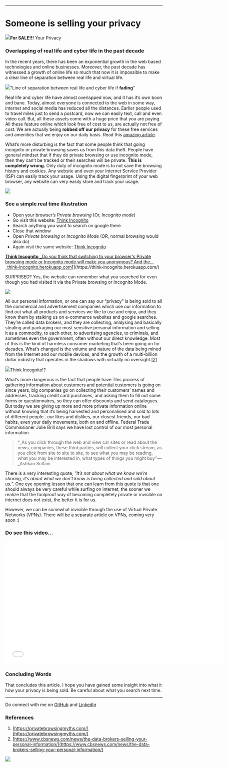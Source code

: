 * * *

# Someone is selling your privacy

![](https://cdn-images-1.medium.com/max/2000/1*v5HmnStBUxPE1_i0VRwjtA.jpeg)**For SALE!!!** Your Privacy

### **Overlapping of real life and cyber life in the past decade**

In the recent years, there has been an exponential growth in the web based technologies and online businesses. Moreover, the past decade has witnessed a growth of online life so much that now it is impossible to make a clear line of separation between real life and virtual life.

![](https://cdn-images-1.medium.com/max/1600/1*D6tc_LbL-lSQ2fQ1K_-_Fw.jpeg)“Line of separation between real life and cyber life if **fading**”

Real life and cyber life have almost overlapped now, and it has it’s own boon and bane. Today, almost everyone is connected to the web in some way, internet and social media has reduced all the distances. Earlier people used to travel miles just to send a postcard, now we can easily text, call and even video call. But, all these assets come with a huge price that you are paying. All these feature online which look free of cost to us, are actually not free of cost. We are actually being **robbed off our privacy** for these free services and amenities that we enjoy on our daily basis. Read this [amazing article](https://www.cbsnews.com/news/the-data-brokers-selling-your-personal-information/).

What’s more disturbing is the fact that some people think that going incognito or private browsing saves us from this data theft. People have general mindset that if they do private browsing or use incognito mode, then they can’t be tracked or their searches will be private. **This is completely wrong.** Only duty of incognito mode is to not save the browsing history and cookies. Any website and even your Internet Service Provider (ISP) can easily track your usage. Using the digital fingerprint of your web browser, any website can very easily store and track your usage.

![](https://cdn-images-1.medium.com/max/1600/1*0N__WOumNVyoWTpQR94jDw.jpeg)

### See a simple real time illustration

*   Open your browser’s _Private browsing_ (Or, _Incognito mode_)
*   Go visit this website: [Think Incognito](https://think-incognito.herokuapp.com/)
*   Search anything you want to search on google there
*   Close that window
*   Open _Private browsing_ or _Incognito Mode_ (OR, normal browsing would also do)
*   Again visit the same website: [Think Incognito](https://think-incognito.herokuapp.com/)

[**Think Incognito**
_Do you think that switching to your browser's Private browsing mode or Incognito mode will make you anonymous? And the…_think-incognito.herokuapp.com](https://think-incognito.herokuapp.com/ "https://think-incognito.herokuapp.com/")[](https://think-incognito.herokuapp.com/)

SURPRISED? Yes, the website can remember what you searched for even though you had visited it via the Private browsing or Incognito Mode.

![](https://cdn-images-1.medium.com/max/1600/1*XegNrkPls_7252b0gaZSkw.png)

All our personal information, or one can say our “privacy” is being sold to all the commercial and advertisement companies which use our information to find out what all products and services we like to use and enjoy, and they know them by stalking us on e-commerce websites and google searches. They’re called data brokers, and they are collecting, analysing and basically stealing and packaging our most sensitive personal information and selling it as a commodity, to each other, to advertising agencies, to criminals, and sometimes even the government, often without our direct knowledge. Most of this is the kind of harmless consumer marketing that’s been going on for decades. What’s changed is the volume and nature of the data being mined from the Internet and our mobile devices, and the growth of a multi-billion dollar industry that operates in the shadows with virtually no oversight.[[2]](https://www.cbsnews.com/news/the-data-brokers-selling-your-personal-information/)

![](https://cdn-images-1.medium.com/max/1600/1*RRKOPkIp98cafwCeorlW9A.jpeg)Think Incognito!?

What’s more dangerous is the fact that people have This process of gathering information about customers and potential customers is going on since years, big companies go on collecting their customers’ names and addresses, tracking credit card purchases, and asking them to fill out some forms or questionnaires, so they can offer discounts and send catalogues. But today we are giving up more and more private information online without knowing that it’s being harvested and personalised and sold to lots of different people…our likes and dislikes, our closest friends, our bad habits, even your daily movements, both on and offline. Federal Trade Commissioner Julie Brill says we have lost control of our most personal information.

> “_As you click through the web and view car sites or read about the news, companies, these third parties, will collect your click stream, as you click from site to site to site, to see what you may be reading, what you may be interested in, what types of things you might buy” — _Ashkan Soltani

There is a very interesting quote, _”It’s not about what we know we’re sharing, it’s about what we don’t know is being collected and sold about us.”._ One eye opening lesson that one can learn from this quote is that one should always be very careful while surfing on internet, the sooner we realize that the foolproof way of becoming completely private or invisible on internet does not exist, the better it is for us.

However, we can be somewhat invisible through the use of Virtual Private Networks (VPNs). There will be a separate article on VPNs, coming very soon :)

### Do see this video…

<iframe data-width="854" data-height="480" width="700" height="393" src="/media/8185fc00c6890f5d53896f1468bd503c?postId=af44188fb93c" data-media-id="8185fc00c6890f5d53896f1468bd503c" data-thumbnail="https://i.embed.ly/1/image?url=https%3A%2F%2Fi.ytimg.com%2Fvi%2F5pFX2P7JLwA%2Fhqdefault.jpg&amp;key=a19fcc184b9711e1b4764040d3dc5c07" allowfullscreen="" frameborder="0"></iframe>

### Concluding Words

That concludes this article. I hope you have gained some insight into what it how your privacy is being sold. Be careful about what you search next time.

* * *

Do connect with me on [GitHub](https://github.com/MadhavBahlMD) and [LinkedIn](https://www.linkedin.com/in/madhavbahl/)

### References

1.  [https://privatebrowsingmyths.com/](https://privatebrowsingmyths.com/)
2.  [https://www.cbsnews.com/news/the-data-brokers-selling-your-personal-information/](https://www.cbsnews.com/news/the-data-brokers-selling-your-personal-information/)

[![](https://cdn-images-1.medium.com/max/1600/1*QCV7h713dLgy5COZTyBLdQ@2x.png)](https://bit.ly/2O1yNyY)